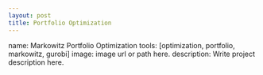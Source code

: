 ```yaml
---
layout: post
title: Portfolio Optimization
---
```

name: Markowitz Portfolio Optimization
tools: [optimization, portfolio, markowitz, gurobi]
image: image url or path here.
description: Write project description here.
